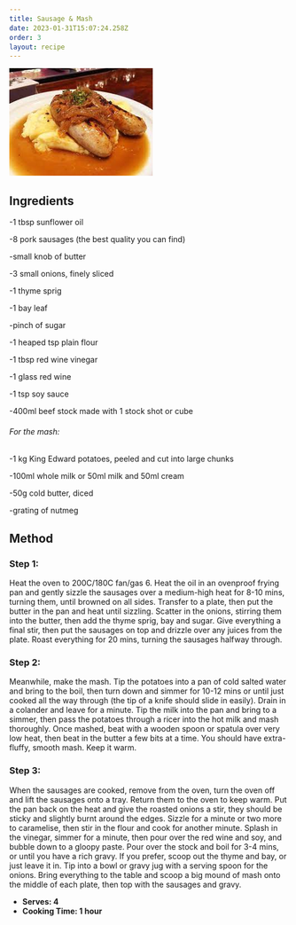 ```yaml
---
title: Sausage & Mash
date: 2023-01-31T15:07:24.258Z
order: 3
layout: recipe
---
```

![](../uploads/bangers-n-mash.jpg)

## Ingredients

\-1 tbsp sunflower oil

\-8 pork sausages (the best quality you can find)

\-small knob of butter

\-3 small onions, finely sliced

\-1 thyme sprig

\-1 bay leaf

\-pinch of sugar

\-1 heaped tsp plain flour

\-1 tbsp red wine vinegar

\-1 glass red wine

\-1 tsp soy sauce

\-400ml beef stock made with 1 stock shot or cube

###### For the mash:

\-1 kg King Edward potatoes, peeled and cut into large chunks

\-100ml whole milk or 50ml milk and 50ml cream

\-50g cold butter, diced

\-grating of nutmeg

## Method

### Step 1:

Heat the oven to 200C/180C fan/gas 6. Heat the oil in an ovenproof frying pan and gently sizzle the sausages over a medium-high heat for 8-10 mins, turning them, until browned on all sides. Transfer to a plate, then put the butter in the pan and heat until sizzling. Scatter in the onions, stirring them into the butter, then add the thyme sprig, bay and sugar. Give everything a final stir, then put the sausages on top and drizzle over any juices from the plate. Roast everything for 20 mins, turning the sausages halfway through.

### Step 2:

Meanwhile, make the mash. Tip the potatoes into a pan of cold salted water and bring to the boil, then turn down and simmer for 10-12 mins or until just cooked all the way through (the tip of a knife should slide in easily). Drain in a colander and leave for a minute. Tip the milk into the pan and bring to a simmer, then pass the potatoes through a ricer into the hot milk and mash thoroughly. Once mashed, beat with a wooden spoon or spatula over very low heat, then beat in the butter a few bits at a time. You should have extra-fluffy, smooth mash. Keep it warm.

### Step 3:

When the sausages are cooked, remove from the oven, turn the oven off and lift the sausages onto a tray. Return them to the oven to keep warm. Put the pan back on the heat and give the roasted onions a stir, they should be sticky and slightly burnt around the edges. Sizzle for a minute or two more to caramelise, then stir in the flour and cook for another minute. Splash in the vinegar, simmer for a minute, then pour over the red wine and soy, and bubble down to a gloopy paste. Pour over the stock and boil for 3-4 mins, or until you have a rich gravy. If you prefer, scoop out the thyme and bay, or just leave it in. Tip into a bowl or gravy jug with a serving spoon for the onions. Bring everything to the table and scoop a big mound of mash onto the middle of each plate, then top with the sausages and gravy.

* **Serves: 4**
* **C﻿ooking Time: 1 hour**
